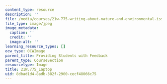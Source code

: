 ```yaml
---
content_type: resource
description: ''
file: /media/courses/21w-775-writing-about-nature-and-environmental-issues-spring-2017/8dbad1d48adb382f2900cecf48066c75_21W.775_Laptop.jpg
file_type: image/jpeg
image_metadata:
  caption: ''
  credit: ''
  image-alt: ''
learning_resource_types: []
ocw_type: OCWImage
parent_title: Providing Students with Feedback
parent_type: CourseSection
resourcetype: Image
title: 21W.775_Laptop
uid: 8dbad1d4-8adb-382f-2900-cecf48066c75
---
```

